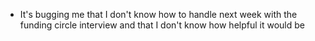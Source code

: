 - It's bugging me that I don't know how to handle next week with the funding circle interview and that I don't know how helpful it would be 
